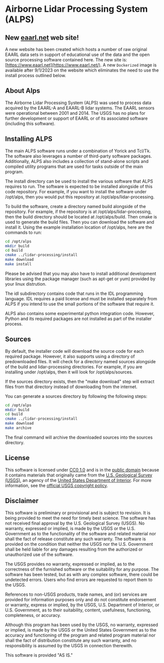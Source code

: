 # Airborne Lidar Processing System (ALPS)

## New [eaarl.net](https://www.eaarl.net) web site!
A new website has been created which hosts a number of raw original EAARL data sets
in support of educational use of the data and the open source processing software
contained here. The new site is: [https://www.eaarl.net](https://www.eaarl.net/).
A new `Dockerized` image is available after 9/1/2023 on the website which eliminates
the need to use the install process outlined below.

## About Alps
The Airborne Lidar Processing System (ALPS) was used to process data acquired
by the EAARL-A and EAARL-B lidar systems. The EAARL sensors were operational
between 2001 and 2014. The USGS has no plans for further development or support
of EAARL or of its associated software (including this software).

## Installing ALPS

The main ALPS software runs under a combination of Yorick and Tcl/Tk. The
software also leverages a number of third-party software packages.
Additionally, ALPS also includes a collection of stand-alone scripts and
compiled utility programs that are used for tasks outside of the main program.

The install directory can be used to install the various software that ALPS
requires to run. The software is expected to be installed alongside of this
code repository. For example, if you want to install the software under
/opt/alps, then you would put this repository at /opt/alps/lidar-processing.

To build the software, create a directory named build alongside of the
repository. For example, if the repository is at /opt/alps/lidar-processing,
then the build directory should be located at /opt/alps/build. Then cmake is
used to generate the build files. Then you can download the software and
install it. Using the example installation location of /opt/alps, here are the
commands to run:

```sh
cd /opt/alps
mkdir build
cd build
cmake ../lidar-processing/install
make download
make install
```

Please be advised that you may also have to install additional development
libraries using the package manager (such as apt-get or yum) provided by your
linux distrution.

The idl subdirectory contains code that runs in the IDL programming language.
IDL requires a paid license and must be installed separately from ALPS if you
intend to use the small portions of the software that require it.

ALPS also contains some experimental python integration code. However, Python
and its required packages are not installed as part of the installer process.

## Sources

By default, the installer code will download the source code for each required
package. However, it also supports using a directory of predownloaded files. It
will check for a directory named sources alongside of the build and
lidar-processing directories. For example, if you are installing under
/opt/alps, then it will look for /opt/alps/sources.

If the sources directory exists, then the "make download" step will extract
files from that directory instead of downloading from the internet.

You can generate a sources directory by following the following steps:

```sh
cd /opt/alps
mkdir build
cd build
cmake ../lidar-processing/install
make download
make archive
```

The final command will archive the downloaded sources into the sources
directory.

## License

This software is licensed under [CC0 1.0] and is in the [public domain] because
it contains materials that originally came from the [U.S. Geological Survey
(USGS)], an agency of the [United States Department of Interior]. For more
information, see the [official USGS copyright policy].

[CC0 1.0]: http://creativecommons.org/publicdomain/zero/1.0/
[public domain]: https://en.wikipedia.org/wiki/Public_domain
[U.S. Geological Survey (USGS)]: https://www.usgs.gov/
[United States Department of Interior]: https://www.doi.gov/
[official USGS copyright policy]: http://www.usgs.gov/information-policies-and-instructions/copyrights-and-credits

## Disclaimer

This software is preliminary or provisional and is subject to revision. It is
being provided to meet the need for timely best science. The software has not
received final approval by the U.S. Geological Survey (USGS). No warranty,
expressed or implied, is made by the USGS or the U.S. Government as to the
functionality of the software and related material nor shall the fact of
release constitute any such warranty. The software is provided on the condition
that neither the USGS nor the U.S. Government shall be held liable for any
damages resulting from the authorized or unauthorized use of the software.

The USGS provides no warranty, expressed or implied, as to the correctness of
the furnished software or the suitability for any purpose. The software has
been tested, but as with any complex software, there could be undetected
errors. Users who find errors are requested to report them to the USGS.

References to non-USGS products, trade names, and (or) services are provided
for information purposes only and do not constitute endorsement or warranty,
express or implied, by the USGS, U.S. Department of Interior, or U.S.
Government, as to their suitability, content, usefulness, functioning,
completeness, or accuracy.

Although this program has been used by the USGS, no warranty, expressed or
implied, is made by the USGS or the United States Government as to the accuracy
and functioning of the program and related program material nor shall the fact
of distribution constitute any such warranty, and no responsibility is assumed
by the USGS in connection therewith.

This software is provided "AS IS."
